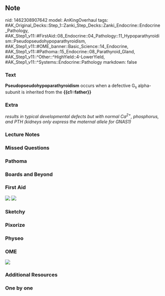 ## Note
nid: 1462308907642
model: AnKingOverhaul
tags: #AK_Original_Decks::Step_1::Zanki_Step_Decks::Zanki_Endocrine::Endocrine_Pathology, #AK_Step1_v11::#FirstAid::08_Endocrine::04_Pathology::11_Hypoparathyroidism::Pseudopseudohypoparathyroidism, #AK_Step1_v11::#OME_banner::Basic_Science::14_Endocrine, #AK_Step1_v11::#Pathoma::15_Endocrine::08_Parathyroid_Gland, #AK_Step1_v11::^Other::^HighYield::4-LowerYield, #AK_Step1_v11::^Systems::Endocrine::Pathology
markdown: false

### Text
<b>Pseudopseudohypoparathyroidism</b> occurs when a defective
G<sub>s</sub> alpha-subunit is inherited from the
<b>{{c1::father}}</b>

### Extra
<i>results in typical developmental defects but with normal
Ca<sup>2+</sup>, phosphorus, and PTH (kidneys only express the
maternal allele for GNAS1)</i>

### Lecture Notes


### Missed Questions


### Pathoma


### Boards and Beyond


### First Aid
<img src="tmp6ycRGJ.png"> <img src="tmpfM45io.png">

### Sketchy


### Pixorize


### Physeo


### OME
<div class="ome-widget">
  <a href=
  "https://onlinemeded.org/spa/endocrine?ref=anki"><img src="_OME_AnkiFlashcards_Topic_5.png"></a>
</div>

### Additional Resources


### One by one

